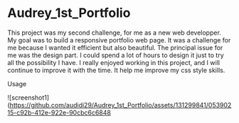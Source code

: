 # Audrey_1st_Portfolio

This project was my second challenge, for me as a new web developper. My goal was to build a responsive portfolio web page. It was a challenge for me because I wanted it efficient but also beautiful. The principal issue for me was the design part. I could spend a lot of hours to design it just to try all the possibility I have. I really enjoyed working in this project, and I will continue to improve it with the time. It help me improve my css style skills.


Usage 

![screenshot1](https://github.com/audidi29/Audrey_1st_Portfolio/assets/131299841/05390215-c92b-412e-922e-90cbc6c6848
